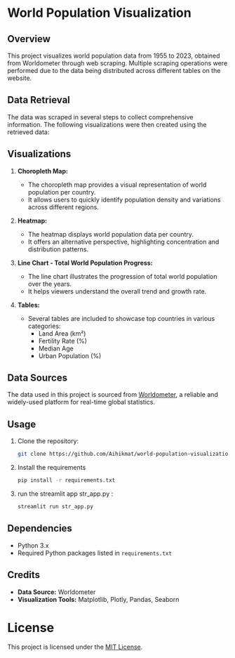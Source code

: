 # World Population Visualization

## Overview

This project visualizes world population data from 1955 to 2023, obtained from Worldometer through web scraping. Multiple scraping operations were performed due to the data being distributed across different tables on the website.

## Data Retrieval

The data was scraped in several steps to collect comprehensive information. The following visualizations were then created using the retrieved data:

## Visualizations

1. **Choropleth Map:**
    - The choropleth map provides a visual representation of world population per country.
    - It allows users to quickly identify population density and variations across different regions.

2. **Heatmap:**
    - The heatmap displays world population data per country.
    - It offers an alternative perspective, highlighting concentration and distribution patterns.

3. **Line Chart - Total World Population Progress:**
    - The line chart illustrates the progression of total world population over the years.
    - It helps viewers understand the overall trend and growth rate.

4. **Tables:**
    - Several tables are included to showcase top countries in various categories:
        - Land Area (km²)
        - Fertility Rate (%)
        - Median Age
        - Urban Population (%)

## Data Sources

The data used in this project is sourced from [Worldometer](https://www.worldometers.info/), a reliable and widely-used platform for real-time global statistics.

## Usage

1. Clone the repository:
   ```bash
   git clone https://github.com/Aihikmat/world-population-visualization.git
2. Install the requirements
   ```bash
   pip install -r requirements.txt
3. run the streamlit app str_app.py :
   ```bash
   streamlit run str_app.py

## Dependencies

- Python 3.x
- Required Python packages listed in `requirements.txt`

## Credits

- **Data Source:** Worldometer
- **Visualization Tools:** Matplotlib, Plotly, Pandas, Seaborn

# License

This project is licensed under the [MIT License](LICENSE).


